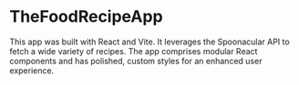 # TheFoodRecipeApp

This app was built with React and Vite. It leverages the Spoonacular API to fetch a wide variety of recipes. The app comprises modular React components and has polished, custom styles for an enhanced user experience.
